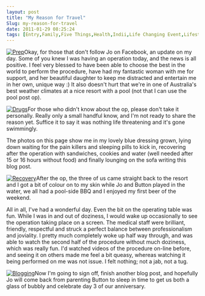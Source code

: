 ```yaml
---
layout: post
title: "My Reason for Travel"
Slug: my-reason-for-travel
date: 2011-01-29 08:25:24
tags: [Entry,Family,Five Things,Health,Indii,Life Changing Event,Lifestyle,Love,Opportunity,Self Discovery]
---
```

[![](/wp-content/uploads/2011/01/29-01-2011-prep-150x150.jpg "Prep")](https://bendechrai.com/wp-content/uploads/2011/01/29-01-2011-prep.jpg)Okay, for those that don't follow Jo on Facebook, an update on my day. Some of you knew I was having an operation today, and the news is all positive. I feel very blessed to have been able to choose the best in the world to perform the procedure, have had my fantastic woman with me for support, and her beautiful daughter to keep me distracted and entertain me in her own, unique way :) It also doesn't hurt that we're in one of Australia's best weather climates at a nice resort with a pool (not that I can use the pool post op).

[![](/wp-content/uploads/2011/01/29-01-2011-drugs-150x150.jpg "Drugs")](https://bendechrai.com/wp-content/uploads/2011/01/29-01-2011-drugs.jpg)For those who didn't know about the op, please don't take it personally. Really only a small handful know, and I'm not ready to share the reason yet. Suffice it to say it was nothing life threatening and it's gone swimmingly.

The photos on this page show me in my lovely blue dressing grown, lying down waiting for the pain killers and sleeping pills to kick in, recovering after the operation with sandwiches, cookies and water (well needed after 15 or 16 hours without food) and finally lounging on the sofa writing this blog post.

[![](/wp-content/uploads/2011/01/29-01-2011-recovery-150x150.jpg "Recovery")](https://bendechrai.com/wp-content/uploads/2011/01/29-01-2011-recovery.jpg)After the op, the three of us came straight back to the resort and I got a bit of colour on to my skin while Jo and Button played in the water, we all had a pool-side BBQ and I enjoyed my first beer of the weekend.

All in all, I've had a wonderful day. Even the bit on the operating table was fun. While I was in and out of doziness, I would wake up occasionally to see the operation taking place on a screen. The medical staff were brilliant, friendly, respectful and struck a perfect balance between professionalism and joviality. I pretty much completely woke up half way through, and was able to watch the second half of the procedure without much doziness, which was really fun. I'd watched videos of the procedure on-line before, and seeing it on others made me feel a bit queasy, whereas watching it being performed on me was not issue. I felt nothing; not a jab, not a tug.

[![](/wp-content/uploads/2011/01/29-01-2011-blogging-150x150.jpg "Blogging")](https://bendechrai.com/wp-content/uploads/2011/01/29-01-2011-blogging.jpg)Now I'm going to sign off, finish another blog post, and hopefully Jo will come back from parenting Button to sleep in time to get us both a glass of bubbly and celebrate day 3 of our anniversary.

